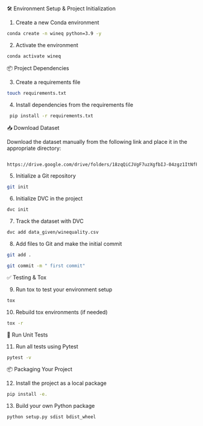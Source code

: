 🛠️ Environment Setup & Project Initialization

1. Create a new Conda environment
   

```bash
conda create -n wineq python=3.9 -y
```
2. Activate the environment
``` bash
conda activate wineq 
```
📦 Project Dependencies

3. Create a requirements file
``` bash
touch requirements.txt
``` 


4. Install dependencies from the requirements file
``` bash
 pip install -r requirements.txt

```
📥 Download Dataset

Download the dataset manually from the following link and place it in the appropriate directory:
``` bash

https://drive.google.com/drive/folders/18zqQiCJVgF7uzXgfbIJ-04zgz1ItNfF5?usp=sharing 
``` 

5. Initialize a Git repository
``` bash 
git init 
``` 

6. Initialize DVC in the project
``` bash
dvc init 
``` 

7. Track the dataset with DVC
``` bash
dvc add data_given/winequality.csv
``` 

8. Add files to Git and make the initial commit
``` bash
git add .
``` 

``` bash
git commit -m " first commit" 
```

✅ Testing & Tox

9. Run tox to test your environment setup
``` bash
tox
```

10. Rebuild tox environments (if needed)
```bash
tox -r
```

🧪 Run Unit Tests

11. Run all tests using Pytest

```bash
pytest -v
```
📦 Packaging Your Project

12. Install the project as a local package

```bash 
pip install -e.
```

13. Build your own Python package
```bash
python setup.py sdist bdist_wheel
```
